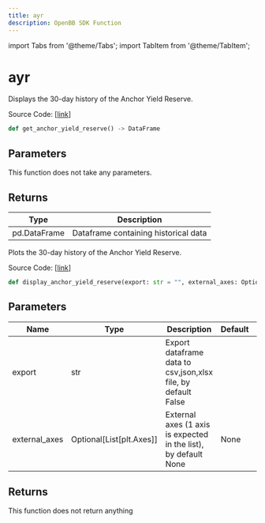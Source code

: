 ```yaml
---
title: ayr
description: OpenBB SDK Function
---
```


import Tabs from '@theme/Tabs';
import TabItem from '@theme/TabItem';

# ayr

<Tabs>
<TabItem value="model" label="Model" default>

Displays the 30-day history of the Anchor Yield Reserve.

Source Code: [[link](https://github.com/OpenBB-finance/OpenBBTerminal/tree/main/openbb_terminal/cryptocurrency/defi/terraengineer_model.py#L63)]

```python
def get_anchor_yield_reserve() -> DataFrame
```
## Parameters

This function does not take any parameters.

## Returns

| Type | Description |
| ---- | ----------- |
| pd.DataFrame | Dataframe containing historical data |



</TabItem>
<TabItem value="view" label="View">

Plots the 30-day history of the Anchor Yield Reserve.

Source Code: [[link](https://github.com/OpenBB-finance/OpenBBTerminal/tree/main/openbb_terminal/cryptocurrency/defi/terraengineer_view.py#L85)]

```python
def display_anchor_yield_reserve(export: str = "", external_axes: Optional[List[matplotlib.axes._axes.Axes]] = None) -> None
```
## Parameters

| Name | Type | Description | Default | Optional |
| ---- | ---- | ----------- | ------- | -------- |
| export | str | Export dataframe data to csv,json,xlsx file, by default False |  | True |
| external_axes | Optional[List[plt.Axes]] | External axes (1 axis is expected in the list), by default None | None | True |

## Returns

This function does not return anything



</TabItem>
</Tabs>